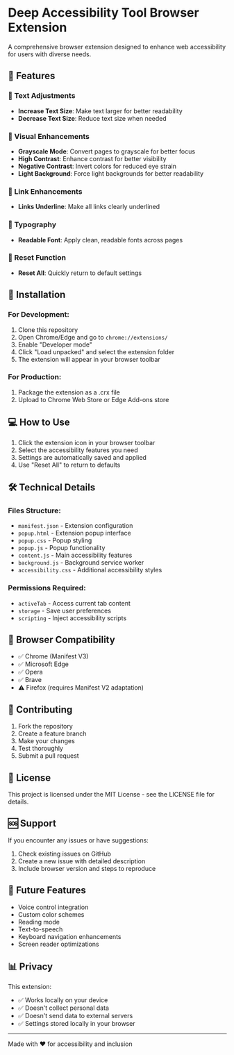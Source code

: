 # Deep Accessibility Tool Browser Extension

A comprehensive browser extension designed to enhance web accessibility for users with diverse needs.

## 🌟 Features

### 📝 Text Adjustments
- **Increase Text Size**: Make text larger for better readability
- **Decrease Text Size**: Reduce text size when needed

### 🎨 Visual Enhancements
- **Grayscale Mode**: Convert pages to grayscale for better focus
- **High Contrast**: Enhance contrast for better visibility
- **Negative Contrast**: Invert colors for reduced eye strain
- **Light Background**: Force light backgrounds for better readability

### 🔗 Link Enhancements
- **Links Underline**: Make all links clearly underlined

### 📖 Typography
- **Readable Font**: Apply clean, readable fonts across pages

### 🔄 Reset Function
- **Reset All**: Quickly return to default settings

## 🚀 Installation

### For Development:
1. Clone this repository
2. Open Chrome/Edge and go to `chrome://extensions/`
3. Enable "Developer mode"
4. Click "Load unpacked" and select the extension folder
5. The extension will appear in your browser toolbar

### For Production:
1. Package the extension as a .crx file
2. Upload to Chrome Web Store or Edge Add-ons store

## 💻 How to Use

1. Click the extension icon in your browser toolbar
2. Select the accessibility features you need
3. Settings are automatically saved and applied
4. Use "Reset All" to return to defaults

## 🛠️ Technical Details

### Files Structure:
- `manifest.json` - Extension configuration
- `popup.html` - Extension popup interface
- `popup.css` - Popup styling
- `popup.js` - Popup functionality
- `content.js` - Main accessibility features
- `background.js` - Background service worker
- `accessibility.css` - Additional accessibility styles

### Permissions Required:
- `activeTab` - Access current tab content
- `storage` - Save user preferences
- `scripting` - Inject accessibility scripts

## 🔧 Browser Compatibility

- ✅ Chrome (Manifest V3)
- ✅ Microsoft Edge
- ✅ Opera
- ✅ Brave
- ⚠️ Firefox (requires Manifest V2 adaptation)

## 🤝 Contributing

1. Fork the repository
2. Create a feature branch
3. Make your changes
4. Test thoroughly
5. Submit a pull request

## 📄 License

This project is licensed under the MIT License - see the LICENSE file for details.

## 🆘 Support

If you encounter any issues or have suggestions:
1. Check existing issues on GitHub
2. Create a new issue with detailed description
3. Include browser version and steps to reproduce

## 🔮 Future Features

- Voice control integration
- Custom color schemes
- Reading mode
- Text-to-speech
- Keyboard navigation enhancements
- Screen reader optimizations

## 📊 Privacy

This extension:
- ✅ Works locally on your device
- ✅ Doesn't collect personal data
- ✅ Doesn't send data to external servers
- ✅ Settings stored locally in your browser

---

Made with ❤️ for accessibility and inclusion